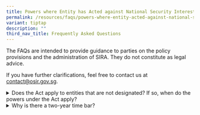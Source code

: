 ```yaml
---
title: Powers where Entity has Acted against National Security Interests
permalink: /resources/faqs/powers-where-entity-acted-against-national-security-interests/
variant: tiptap
description: ""
third_nav_title: Frequently Asked Questions
---
```

<p>The FAQs are intended to provide guidance to parties on the policy provisions
and the administration of SIRA. They do not constitute as legal advice.</p>
<p>If you have further clarifications, feel free to contact us at <a href="mailto:contact@osir.gov.sg" rel="noopener noreferrer nofollow" target="_blank">contact@osir.gov.sg</a>.</p>
<p></p>
<div data-type="detailGroup" class="isomer-accordion isomer-accordion-white">
<details class="isomer-details">
<summary>Does the Act apply to entities that are not designated? If so, when do
the powers under the Act apply?</summary>
<div data-type="detailsContent" class="isomer-details-content">
<p>The Act applies to entities that are not designated, but only when the
following two criteria are met:</p>
<ul>
<li>
<p>The entity has acted against Singapore’s national security interests;
and&nbsp;</p>
</li>
<li>
<p>There has been a transaction which resulted in changes to the entity’s
ownership or control within the two years prior to the above-mentioned
action by the entity against our national security interests.&nbsp;</p>
</li>
</ul>
<p></p>
<p>Currently, there are already existing laws to deal with egregious acts
against national security. For example, under the Insolvency, Restructuring
and Dissolution Act, the Court may order the winding up of a company if
it is being used against Singapore’s national security.&nbsp; However,
winding up an entity could affect the continued provisioning of its functions,
and may not be the desired outcome.</p>
<p></p>
<p>The powers under the Significant Investments Review Act provide an alternative
approach to winding up the company.&nbsp;</p>
<p></p>
<p>Following the review of the transaction, a range of directions may be
issued, such as directing the transacting party to transfer or dispose
of his equity interest in the entity or directing the entity to restrict
disclosure of confidential information to any person.</p>
</div>
</details>
<details class="isomer-details">
<summary>Why is there a two-year time bar?</summary>
<div data-type="detailsContent" class="isomer-details-content">
<p>The two-year time bar seeks to strike a balance between providing a sufficient
runway to commence a review under the Significant Investments Review Act
if a national security incident occurs after an ownership or control transaction
has occurred, while giving investors certainty as to when transactions
would no longer be subject to such powers.</p>
<p></p>
<p>This does not prevent actions which may be brought under separate legislation,
such as the Insolvency, Restructuring &amp; Dissolution Act.</p>
</div>
</details>
</div>
<p></p>
<p></p>
<p></p>
<p></p>